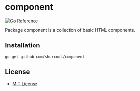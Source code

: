component
=========

[![Go Reference](https://pkg.go.dev/badge/github.com/shurcooL/component.svg)](https://pkg.go.dev/github.com/shurcooL/component)

Package component is a collection of basic HTML components.

Installation
------------

```sh
go get github.com/shurcooL/component
```

License
-------

-	[MIT License](LICENSE)
